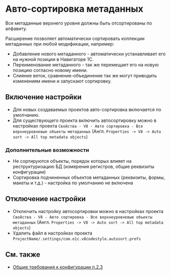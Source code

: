 # Авто-сортировка метаданных

Все метаданные верхнего уровня должны быть отсортированы по алфавиту.

Расширение позволяет автоматически сортировать коллекции метаданных при любой модификации, например:
- Добавление нового метаданного - автоматически устанавливает его на нужной позиции в Навигаторе 1С.
- Переименование метаданного - так же перемещает его на новую позицию согласно новому имени.
- Слияние веток, сравнение-объединение так же могут приводить изменениям имени и запускают сортировку.

## Включение настройки

- Для новых создаваемых проектов авто-сортировка включается по умолчанию.
- Для существующего проекта включить автосортировку можно в настройках проекта `Свойства - V8 - Авто сортировка - Все верхнеуровневые объекты метаданных` (Англ. `Properties -> V8 -> Auto sort -> All top metadata objects`)

### Дополнительные возможности

- Не сортируются объекты, порядок которых влияет на реструктуризацию БД (измерения регистров, общие реквизиты конфигурации)
- Сортировка подчиненных объектов метаданных (реквизиты, формы, макеты и т.д.) - настройка по умолчанию не включена

## Отключение настройки

- Отключить настройку автосортировки можно в настройках проекта `Свойства - V8 - Авто сортировка - Все верхнеуровневые объекты метаданных` (Англ. `Properties -> V8 -> Auto sort -> All top metadata objects`)
- Удалить файл в настройках проекта `ProjectName/.settings/com.e1c.v8codestyle.autosort.prefs`

## См. также

- [Общие требования к конфигурации п.2.3](https://its.1c.ru/db/v8std#content:467:hdoc:_top:сортировать)
